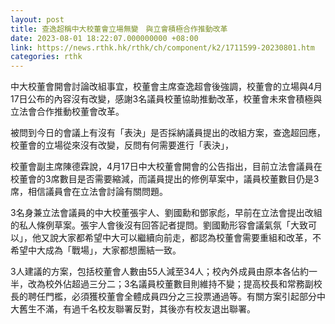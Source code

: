 ```yaml
---
layout: post
title: 查逸超稱中大校董會立場無變　與立會積極合作推動改革
date: 2023-08-01 18:22:07.000000000 +08:00
link: https://news.rthk.hk/rthk/ch/component/k2/1711599-20230801.htm
categories: rthk
---
```


中大校董會開會討論改組事宜，校董會主席查逸超會後強調，校董會的立場與4月17日公布的內容沒有改變，感謝3名議員校董協助推動改革，校董會未來會積極與立法會合作推動校董會改革。

被問到今日的會議上有沒有「表決」是否採納議員提出的改組方案，查逸超回應，校董會的立場從來沒有改變，反問有何需要進行「表決」，

校董會副主席陳德霖說，4月17日中大校董會開會的公告指出，目前立法會議員在校董會的3席數目是否需要縮減，而議員提出的修例草案中，議員校董數目仍是3席，相信議員會在立法會討論有關問題。

3名身兼立法會議員的中大校董張宇人、劉國勳和鄧家彪，早前在立法會提出改組的私人條例草案。張宇人會後沒有回答記者提問。劉國勳形容會議氣氛「大致可以」，他又說大家都希望中大可以繼續向前走，都認為校董會需要重組和改革，不希望中大成為「戰場」，大家都想團結一致。

3人建議的方案，包括校董會人數由55人減至34人；校內外成員由原本各佔約一半，改為校外佔超過三分二；3名議員校董數目則維持不變；提高校長和常務副校長的聘任門檻，必須獲校董會全體成員四分之三投票通過等。有關方案引起部分中大舊生不滿，有過千名校友聯署反對，其後亦有校友退出聯署。
